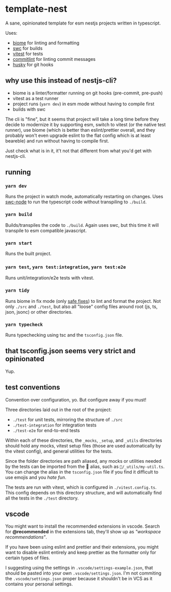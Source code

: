 # template-nest

A sane, opinionated template for esm nestjs projects written in typescript.

Uses:

- [biome](https://github.com/biomejs/biome) for linting and formatting
- [swc](https://github.com/swc-project/swc) for builds
- [vitest](https://github.com/vitest-dev/vitest) for tests
- [commitlint](https://github.com/conventional-changelog/commitlint) for linting commit messages
- [husky](https://github.com/typicode/husky) for git hooks

## why use this instead of nestjs-cli?

- biome is a linter/formatter running on git hooks (pre-commit, pre-push)
- vitest as a test runner
- project runs (`yarn dev`) in esm mode without having to compile first
- builds with swc

The cli is "fine", but it seems that project will take a long time before they decide to modernize it by supporting esm, switch to vitest (or the native test runner), use biome (which is better than eslint/prettier overall, and they probably won't even upgrade eslint to the flat config which is at least beareble) and run without having to compile first.

Just check what is in it, it't not that different from what you'd get with nestjs-cli.

## running

### `yarn dev`

Runs the project in watch mode, automatically restarting on changes. Uses [swc-node](https://github.com/swc-project/swc-node) to run the typescript code without transpiling to `./build`.

### `yarn build`

Builds/transpiles the code to `./build`. Again uses swc, but this time it will transpile to esm compatible javascript.

### `yarn start`

Runs the built project.

### `yarn test`, `yarn test:integration`, `yarn test:e2e`

Runs unit/integration/e2e tests with vitest.

### `yarn tidy`

Runs biome in fix mode (only [safe fixes](https://biomejs.dev/linter/#safe-fixes)) to lint and format the project. Not only `./src` and `./test`, but also all "loose" config files around root (js, ts, json, jsonc) or other directories.

### `yarn typecheck`

Runs typechecking using tsc and the `tsconfig.json` file.

## that tsconfig.json seems very strict and opinionated

Yup.

## test conventions

Convention over configuration, yo. But configure away if you must!

Three directories laid out in the root of the project:

- `./test` for unit tests, mirroring the structure of `./src`
- `./test-integration` for integration tests
- `./test-e2e` for end-to-end tests

Within each of these directories, the `_mocks`, `_setup`, and `_utils` directories should hold any mocks, vitest setup files (those are used automatically by the vitest config), and general utilities for the tests.

Since the folder directories are path aliased, any mocks or utilities needed by the tests can be imported from the 🧪 alias, such as `🧪/_utils/my-util.ts`. You can change the alias in the `tsconfig.json` file if you find it difficult to use emojis and you _hate fun_.

The tests are run with vitest, which is configured in `./vitest.config.ts`. This config depends on this directory structure, and will automatically find all the tests in the `./test` directory.

## vscode

You might want to install the recommended extensions in vscode. Search for **@recommended** in the extensions tab, they'll show up as _"workspace recommendations"_.

If you have been using eslint and prettier and their extensions, you might want to disable eslint entirely and keep prettier as the formatter only for certain types of files.

I suggesting using the settings in `.vscode/settings-example.json`, that should be pasted into your own `.vscode/settings.json`. I'm not commiting the `.vscode/settings.json` proper because it shouldn't be in VCS as it contains your personal settings.
